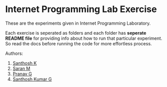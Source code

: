 # Internet Programming Lab Exercise

<p>These are the experiments given in Internet Programming Laboratory.</p>

<p>Each exercise is seperated as folders and each folder has <strong>seperate README file</strong> for providing info about how to run that particular experiment.<br /> So read the docs before running the code for more effortless process.</p>

Authors:

1. [Santhosh K]("https://github.com/sank2000")
2. [Saran M]("https://github.com/smdsaran")
3. [Pranav G]("https://github.com/PranavGPR")
4. [Santhosh Kumar G]("https://github.com/Santhosh-17")
